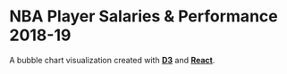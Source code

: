 # NBA Player Salaries & Performance 2018-19

A bubble chart visualization created with [**D3**](https://d3js.org/) and [**React**](https://reactjs.org/).
